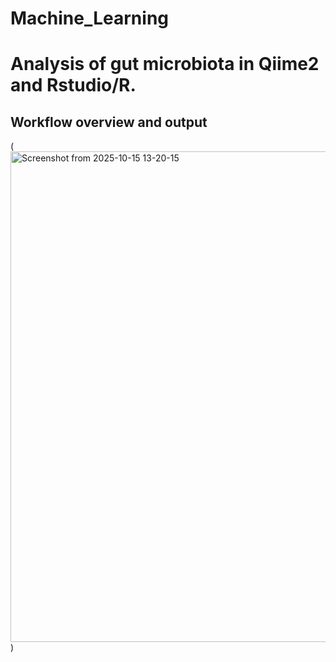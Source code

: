 # Machine_Learning

# Analysis of gut microbiota in Qiime2 and Rstudio/R.

## Workflow overview and output
(<img width="1056" height="785" alt="Screenshot from 2025-10-15 13-20-15" src="https://github.com/user-attachments/assets/0426b29c-0975-4680-967a-3593564a1a66" />)
